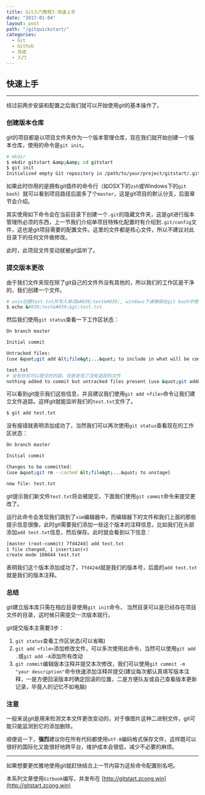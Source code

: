 ```yaml
---
title: Git入门教程3-快速上手
date: "2017-01-04"
layout: post
path: "/gitquickstart/"
categories:
  - Git
  - Github
  - 总结
  - 入门
---
```


## 快速上手

---

经过前两步安装和配置之后我们就可以开始使用git的基本操作了。

### 创建版本仓库

git的项目都是以项目文件夹作为一个版本管理仓库，现在我们就开始创建一个版本仓库，使用的命令是`git init`。

<!--more-->

```sh
# mkdir
$ mkdir gitstart &amp;&amp; cd gitstart
$ git init
Initialized empty Git repository in /path/to/your/project/gitstart/.git/
```
如果此时你用的是拥有git插件的命令行（如OSX下的`zsh`或Windows下的`git bash`）就可以看到项目路径后面多了个`master`，这是git项目的默认分支，后面章节会介绍。

其实使用如下命令会在当前目录下创建一个`.git`的隐藏文件夹，这是git进行版本管理所必须的东西，上一节我们介绍单项目特殊化配置时有介绍到`.git/config`文件，这也是git项目需要的配置文件。这里的文件都是核心文件，所以不建议对此目录下的任何文件做修改。

此时，此项目文件变动就被git监听了。

### 提交版本更改

由于我们文件夹现在除了git自己的文件外没有其他的，所以我们的工作区是干净的，我们创建一个文件。
```sh
# unix创建test.txt并写入单词&#039;test&#039;, windows下请确保在git bash中使用
$ echo &#039;test&#039;&gt;test.txt
```
然后我们使用`git status`查看一下工作区状态：
```sh
On branch master

Initial commit

Untracked files:
(use &quot;git add &lt;file&gt;...&quot; to include in what will be committed)

test.txt
# 没有任何可以提交的内容，但是发现了没有追踪的文件
nothing added to commit but untracked files present (use &quot;git add&quot; to track)
```
可以看到git提示我们这些信息，并且建议我们使用`git add <file>`命令让我们建立文件追踪。这样git就能监听我们的`test.txt`文件了。
```sh
$ git add test.txt
```
没有报错就表明添加成功了，当然我们可以再次使用`git status`查看现在的工作区状态：
```sh
On branch master

Initial commit

Changes to be committed:
(use &quot;git rm --cached &lt;file&gt;...&quot; to unstage)

new file: test.txt
```
git提示我们新文件`test.txt`将会被提交，下面我们使用`git commit`命令来提交更改了。

运行此命令会发现我们跳到了`vim`编辑器中，而编辑器下的文件和我们上面的那些提示信息很像，此时git需要我们添加一些这个版本的注释信息，比如我们在头部添加`add test.txt`信息，然后保存。此时就会看到以下信息：
```sh
[master (root-commit) 7fd424d] add test.txt
1 file changed, 1 insertion(+)
create mode 100644 test.txt
```
表明我们这个版本添加成功了，`7fd424d`就是我们的版本号，后面的`add test.txt`就是我们的版本注释。

### 总结

git建立版本库只需在相应目录使用`git init`命令， 当然目录可以是已经存在项目文件的目录，这时候只需提交一次版本就行。

git提交版本主需要3步：

1. `git status`查看工作区状态(可以省略)
2. `git add <file>`添加修改文件，可以多次使用此命令，当然可以使用`git add .`或`git add -A`添加所有改动
3. `git commit`编辑版本注释并提交本次修改，我们可以使用`git commit -m "your description"`命令快速添加注释并提交(建议每次都认真填写版本注释，一是方便回滚版本时确定回滚的位置，二是方便队友或自己查看版本更新记录，毕竟人的记忆不如电脑)

### 注意

一般来说git是用来检测文本文件更改变动的，对于像图片这种二进制文件，git可能只能监测到它的添加删除。

顺便说一下，**强烈**建议你在所有代码都使用`utf-8`编码格式保存文件，这样既可以很好的国际化又能很好地跨平台，维护成本会很低，减少不必要的麻烦。

---

如果想要更优雅地使用git就赶快结合上一节内容为这些命令配置别名吧。

本系列文章使用`Gitbook`编写，并发布在 [http://gitstart.zcong.win](http://gitstart.zcong.win)
